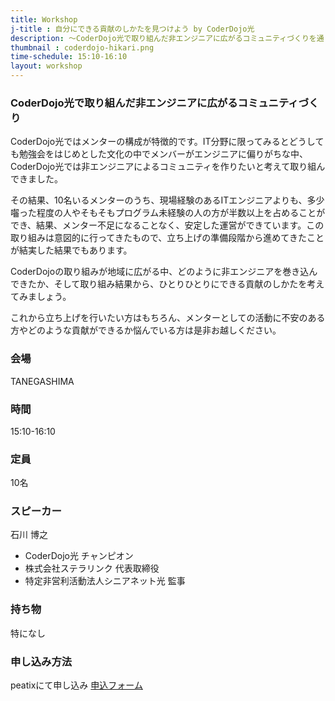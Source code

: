 ```yaml
---
title: Workshop
j-title : 自分にできる貢献のしかたを見つけよう by CoderDojo光
description: ～CoderDojo光で取り組んだ非エンジニアに広がるコミュニティづくりを通して～
thumbnail : coderdojo-hikari.png
time-schedule: 15:10-16:10
layout: workshop
---
```


### CoderDojo光で取り組んだ非エンジニアに広がるコミュニティづくり

CoderDojo光ではメンターの構成が特徴的です。IT分野に限ってみるとどうしても勉強会をはじめとした文化の中でメンバーがエンジニアに偏りがちな中、CoderDojo光では非エンジニアによるコミュニティを作りたいと考えて取り組んできました。

その結果、10名いるメンターのうち、現場経験のあるITエンジニアよりも、多少囓った程度の人やそもそもプログラム未経験の人の方が半数以上を占めることができ、結果、メンター不足になることなく、安定した運営ができています。この取り組みは意図的に行ってきたもので、立ち上げの準備段階から進めてきたことが結実した結果でもあります。

CoderDojoの取り組みが地域に広がる中、どのように非エンジニアを巻き込んできたか、そして取り組み結果から、ひとりひとりにできる貢献のしかたを考えてみましょう。

これから立ち上げを行いたい方はもちろん、メンターとしての活動に不安のある方やどのような貢献ができるか悩んでいる方は是非お越しください。

### 会場
TANEGASHIMA

### 時間
15:10-16:10

### 定員
10名

### スピーカー
石川 博之
- CoderDojo光 チャンピオン
- 株式会社ステラリンク 代表取締役
- 特定非営利活動法人シニアネット光 監事

### 持ち物
特になし

### 申し込み方法
peatixにて申し込み
<a href="http://ptix.at/CeYiEL" role="button">申込フォーム</a>
